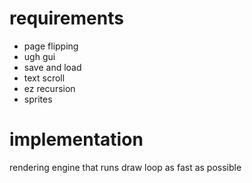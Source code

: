 # requirements
- page flipping
 - ugh gui
- save and load
- text scroll
 - ez recursion
- sprites

# implementation

rendering engine that runs draw loop as fast as possible

